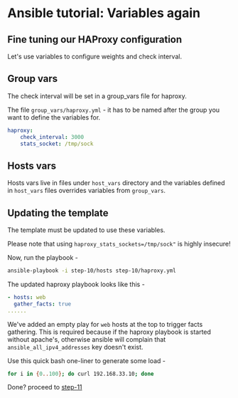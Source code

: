 # Ansible tutorial: Variables again

## Fine tuning our HAProxy configuration

Let's use variables to configure weights and check interval.

## Group vars

The check interval will be set in a group_vars file for haproxy.

The file `group_vars/haproxy.yml` - it has to be named after the group
you want to define the variables for.

```yaml
haproxy:
    check_interval: 3000
    stats_socket: /tmp/sock
```

## Hosts vars

Hosts vars live in files under `host_vars` directory and the variables
defined in `host_vars` files overrides variables from `group_vars`.

## Updating the template

The template must be updated to use these variables.

Please note that using `haproxy_stats_sockets=/tmp/sock"` is highly insecure!

Now, run the playbook - 

```bash
ansible-playbook -i step-10/hosts step-10/haproxy.yml
```

The updated haproxy playbook looks like this - 

```yaml
- hosts: web
  gather_facts: true
......
```

We've added an empty play for `web` hosts at the top to trigger facts gathering.
This is required because if the haproxy playbook is started without apache's,
otherwise ansible will complain that `ansible_all_ipv4_addresses` key doesn't exist.

Use this quick bash one-liner to generate some load - 
```bash
for i in {0..100}; do curl 192.168.33.10; done
```


Done? proceed to [step-11](../step-11/)